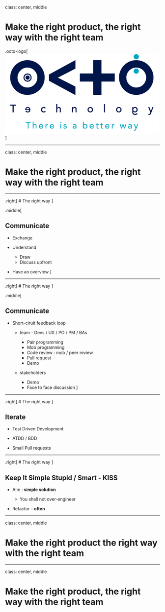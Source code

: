 
class: center, middle

# Make the right product, the right way with the right team
.octo-logo[![octo logo](./img/octo-logo.png)]

---
class: center, middle


# Make the right product, **the right way** with the right team

---

.right[
    # The right way
]

.middle[
## Communicate

* Exchange

* Understand
    * Draw
    * Discuss upfront

* Have an overview
]

---

.right[
    # The right way
]

.middle[
## Communicate

* Short-ciruit feedback loop

    * team - Devs / UX / PO / PM / BAs
        * Pair programming
        * Mob programming
        * Code review : mob / peer review
        * Pull request
        * Demo

    * stakeholders
        * Demo
        * Face to face discussion
]

---

.right[
    # The right way
]

## Iterate

* Test Driven Development

* ATDD / BDD

* Small Pull requests


---

.right[
    # The right way
]

## Keep It Simple Stupid / Smart - KISS

* Aim : **simple solution**
    * You shall not over-engineer

* Refactor - **often**

---

class: center, middle

# **Make the right product** the right way with the right team

---
class: center, middle

# Make the right product, the right way **with the right team**
